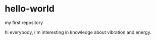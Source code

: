 # hello-world
my first repository

hi everybody, i'm interesting in knowledge about vibration and energy.
